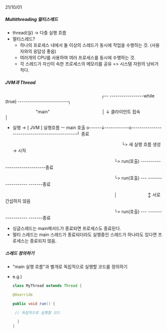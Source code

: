 21/10/01



##### **Multithreading 멀티스레드** 

- thread(실) → 다중 실행 흐름
- 멀티스레드? 
  - 하나의 프로세스 내에서 둘 이상의 스레드가 동시에 작업을 수행하는 것. (사용자와의 응답성 좋음)
  - 여러개의 CPU를 사용하여 여러 프로세스를 동시에 수행하는 것.
  - 각 스레드가 자신이 속한 프로세스의 메모리를 공유 => 시스템 자원의 낭비가 적다.





##### **JVM과 Thread**

　　　　　　　　　　　　　　　　　　　　　　┌-- -----------------while (true) -------------------------┐ 

　　　　　　　"main"　　　　　　　　　　　　│               ↓ 클라이언트 접속　　　　　　　　│                                                          

* 실행  →  [ JVM ] 실행흐름   ㅡ main 호출 o------↓------------o-----------------------------------------------┘ 종료   

  　　　　　　　　　　　　　　　　　　　　　　　　　└> 새 실행 흐름 생성  → 시작

　　　　　　　　　　　　　　　　　　　　　　　　　└> run(호출) ------------------------------종료

　　　　　　　　　　　　　　　　　　　　　　　　　└> run(호출) --- ------- ----------- -------종료

　　　　　　　　　　　　　　　　　　　　　　　　　│　　　　　　　↕ 서로 간섭하지 않음    

　　　　　　　　　　　　　　　　　　　　　　　　　└> run(호출) --- ------- ----------- -------종료  

* 싱글스레드는 main메서드가 종료되면 프로세스도 종료된다. 
* 멀티 스레드는 main 스레드가 종료되더라도 실행중인 스레드가 하나라도 있다면 프로세스는 종료되지 않음.

 



##### **스레드 정의하기**

* "main 실행 흐름"과 별개로 독립적으로 실행할 코드를 정의하기

* e.g.) 

  ```java
  class MyThread extends Thread {
  
  @Override
  
  public void run() {
  
  ​	// 독립적으로 실행할 코드
  
  	}
  }
  ```

  


